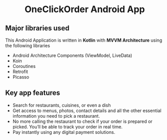 
<h1 align="center">
  OneClickOrder Android App
</h1>

## Major libraries used
This Android Application is written in **Kotlin** with **MVVM Architecture** using the following libraries
- Android Architecture Components (ViewModel, LiveData)
- Koin
- Coroutines
- Retrofit
- Picasso

## Key app features
*  Search for restaurants, cuisines, or even a dish
*  Get access to menus, photos, contact details and all the other essential information you need to pick a restaurant.
*  No more calling the restaurant to check if your order is prepared or picked. You’ll be able to track your order in real time.
*  Pay instantly using any digital payment solutions.
